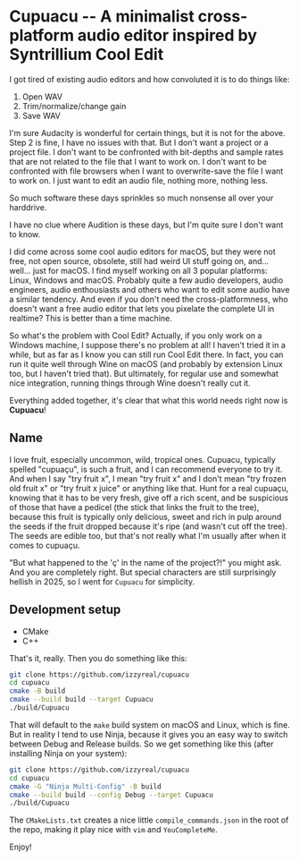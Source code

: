 # Cupuacu -- A minimalist cross-platform audio editor inspired by Syntrillium Cool Edit

I got tired of existing audio editors and how convoluted it is to do things like:

1. Open WAV
2. Trim/normalize/change gain
3. Save WAV

I'm sure Audacity is wonderful for certain things, but it is not for the above. Step 2 is fine, I have no issues with that. But I don't want a project or a project file. I don't want to be confronted with bit-depths and sample rates that are not related to the file that I want to work on. I don't want to be confronted with file browsers when I want to overwrite-save the file I want to work on. I just want to edit an audio file, nothing more, nothing less.

So much software these days sprinkles so much nonsense all over your harddrive.

I have no clue where Audition is these days, but I'm quite sure I don't want to know.

I did come across some cool audio editors for macOS, but they were not free, not open source, obsolete, still had weird UI stuff going on, and... well... just for macOS. I find myself working on all 3 popular platforms: Linux, Windows and macOS. Probably quite a few audio developers, audio engineers, audio enthousiasts and others who want to edit some audio have a similar tendency. And even if you don't need the cross-platformness, who doesn't want a free audio editor that lets you pixelate the complete UI in realtime? This is better than a time machine.

So what's the problem with Cool Edit? Actually, if you only work on a Windows machine, I suppose there's no problem at all! I haven't tried it in a while, but as far as I know you can still run Cool Edit there. In fact, you can run it quite well through Wine on macOS (and probably by extension Linux too, but I haven't tried that). But ultimately, for regular use and somewhat nice integration, running things through Wine doesn't really cut it.

Everything added together, it's clear that what this world needs right now is **Cupuacu**!

## Name

I love fruit, especially uncommon, wild, tropical ones. Cupuacu, typically spelled "cupuaçu", is such a fruit, and I can recommend everyone to try it. And when I say "try fruit x", I mean "try fruit x" and I don't mean "try frozen old fruit x" or "try fruit x juice" or anything like that. Hunt for a real cupuaçu, knowing that it has to be very fresh, give off a rich scent, and be suspicious of those that have a pedicel (the stick that links the fruit to the tree), because this fruit is typically only delicious, sweet and rich in pulp around the seeds if the fruit dropped because it's ripe (and wasn't cut off the tree). The seeds are edible too, but that's not really what I'm usually after when it comes to cupuaçu.

"But what happened to the 'ç' in the name of the project?!" you might ask. And you are completely right. But special characters are still surprisingly hellish in 2025, so I went for `Cupuacu` for simplicity.

## Development setup

* CMake
* C++

That's it, really. Then you do something like this:

```sh
git clone https://github.com/izzyreal/cupuacu
cd cupuacu
cmake -B build
cmake --build build --target Cupuacu
./build/Cupuacu
```

That will default to the `make` build system on macOS and Linux, which is fine. But in reality I tend to use Ninja, because it gives you an easy way to switch between Debug and Release builds. So we get something like this (after installing Ninja on your system):

```sh
git clone https://github.com/izzyreal/cupuacu
cd cupuacu
cmake -G "Ninja Multi-Config" -B build
cmake --build build --config Debug --target Cupuacu
./build/Cupuacu
```

The `CMakeLists.txt` creates a nice little `compile_commands.json` in the root of the repo, making it play nice with `vim` and `YouCompleteMe`.

Enjoy!
